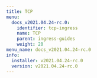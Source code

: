 ```yaml
---
title: TCP
menu:
  docs_v2021.04.24-rc.0:
    identifier: tcp-ingress
    name: TCP
    parent: ingress-guides
    weight: 20
menu_name: docs_v2021.04.24-rc.0
info:
  installer: v2021.04.24-rc.0
  version: v2021.04.24-rc.0
---
```


